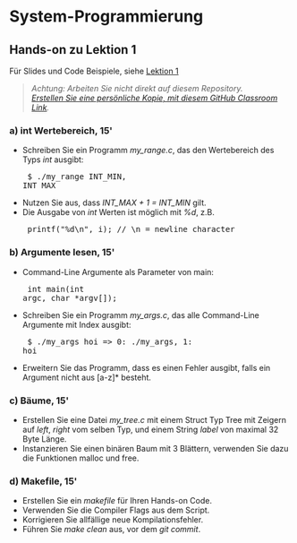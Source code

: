# System-Programmierung
## Hands-on zu Lektion 1
Für Slides und Code Beispiele, siehe [Lektion 1](../../../fhnw-syspr/blob/master/01/README.md)

> *Achtung: Arbeiten Sie nicht direkt auf diesem Repository.*<br/>
> *[Erstellen Sie eine persönliche Kopie, mit diesem GitHub Classroom Link](https://classroom.github.com/a/A9e6RvmJ).*

### a) int Wertebereich, 15'
* Schreiben Sie ein Programm *my_range.c*, das den Wertebereich des Typs *int* ausgibt:<pre>
    $ ./my_range
    INT_MIN, INT_MAX</pre>
* Nutzen Sie aus, dass *INT_MAX + 1 = INT_MIN* gilt.
* Die Ausgabe von *int* Werten ist möglich mit *%d*, z.B.<pre>
    printf("%d\n", i); // \n = newline character</pre>

### b) Argumente lesen, 15'
* Command-Line Argumente als Parameter von main:<pre>
    int main(int argc, char *argv[]);</pre>
* Schreiben Sie ein Programm *my_args.c*, das alle Command-Line Argumente mit Index ausgibt:<pre>
    $ ./my_args hoi => 0: ./my_args, 1: hoi</pre>
* Erweitern Sie das Programm, dass es einen Fehler ausgibt, falls ein Argument nicht aus [a-z]* besteht.

### c) Bäume, 15'
* Erstellen Sie eine Datei *my_tree.c* mit einem Struct Typ Tree mit Zeigern auf *left*, *right* vom selben Typ, und einem String *label* von maximal 32 Byte Länge.
* Instanzieren Sie einen binären Baum mit 3 Blättern, verwenden Sie dazu die Funktionen malloc und free.

### d) Makefile, 15'
* Erstellen Sie ein *makefile* für Ihren Hands-on Code.
* Verwenden Sie die Compiler Flags aus dem Script.
* Korrigieren Sie allfällige neue Kompilationsfehler.
* Führen Sie *make clean* aus, vor dem *git commit*.
